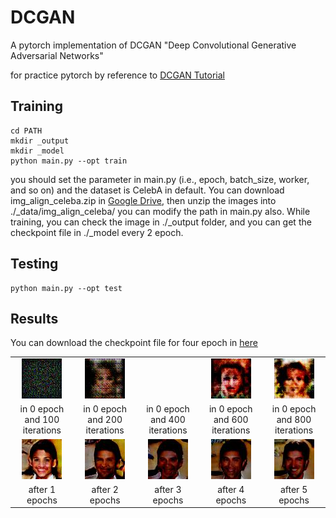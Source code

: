 # DCGAN
A pytorch implementation of DCGAN "Deep Convolutional Generative Adversarial Networks"

for practice pytorch by reference to [DCGAN Tutorial]( https://pytorch.org/tutorials/beginner/dcgan_faces_tutorial.html)

## Training
```
cd PATH
mkdir _output
mkdir _model
python main.py --opt train
```
you should set the parameter in main.py (i.e., epoch, batch_size, worker, and so on) and the dataset is CelebA in default. You can download img_align_celeba.zip in [Google Drive](https://drive.google.com/drive/folders/0B7EVK8r0v71pTUZsaXdaSnZBZzg), then unzip the images into ./_data/img_align_celeba/ you can modify the path in main.py also.
While training, you can check the image in ./_output folder, and you can get the checkpoint file in ./_model every 2 epoch.

## Testing
```
python main.py --opt test
```

## Results
You can download the checkpoint file for four epoch in [here](https://drive.google.com/open?id=1M4qyCWkKHYLZpTRlybFpeOrE4Cga2QLc)

<table>
<colgroup>
<col width="20%" />
<col width="20%" />
<col width="20%" />
<col width="20%" />
<col width="20%" />
</colgroup>
<tbody>
<tr>
<td align="center"><img src="https://github.com/byeongjokim/DCGAN/blob/master/result/0_0_0.jpg?raw=true" alt="" /></td>
<td align="center"><img src="https://github.com/byeongjokim/DCGAN/blob/master/result/0_200_0.jpg?raw=true" alt="" /></td>
<td align="center"><img src="https://github.com/byeongjokim/DCGAN/blob/master/result/0_40_0.jpg?raw=true" alt="" /></td>
<td align="center"><img src="https://github.com/byeongjokim/DCGAN/blob/master/result/0_600_0.jpg?raw=true" alt="" /></td>
<td align="center"><img src="https://github.com/byeongjokim/DCGAN/blob/master/result/0_800_0.jpg?raw=true" alt="" /></td>
</tr>
<tr>
<td align="center">in 0 epoch and 100 iterations</td>
<td align="center">in 0 epoch and 200 iterations</td>
<td align="center">in 0 epoch and 400 iterations</td>
<td align="center">in 0 epoch and 600 iterations</td>
<td align="center">in 0 epoch and 800 iterations</td>
</tr>
<tr>
<td align="center"><img src="https://github.com/byeongjokim/DCGAN/blob/master/result/0_fin_0.jpg?raw=true" alt="" /></td>
<td align="center"><img src="https://github.com/byeongjokim/DCGAN/blob/master/result/1_fin_0.jpg?raw=true" alt="" /></td>
<td align="center"><img src="https://github.com/byeongjokim/DCGAN/blob/master/result/2_fin_0.jpg?raw=true" alt="" /></td>
<td align="center"><img src="https://github.com/byeongjokim/DCGAN/blob/master/result/3_fin_0.jpg?raw=true" alt="" /></td>
<td align="center"><img src="https://github.com/byeongjokim/DCGAN/blob/master/result/4_fin_0.jpg?raw=true" alt="" /></td>
</tr>
<tr>
<td align="center">after 1 epochs</td>
<td align="center">after 2 epochs</td>
<td align="center">after 3 epochs</td>
<td align="center">after 4 epochs</td>
<td align="center">after 5 epochs</td>
</tr>
</tbody>
</table>